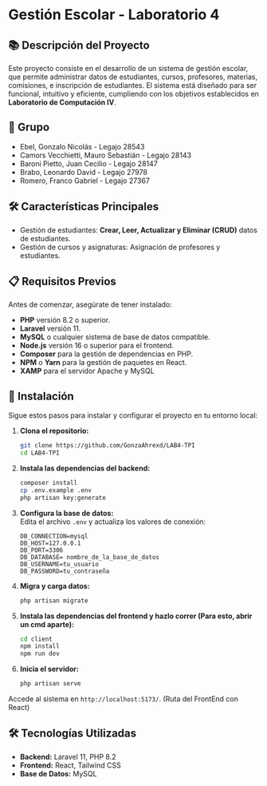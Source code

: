 # Gestión Escolar - Laboratorio 4

## 📚 Descripción del Proyecto  
Este proyecto consiste en el desarrollo de un sistema de gestión escolar, que permite administrar datos de estudiantes, cursos, profesores, materias, comisiones, e inscripción de estudiantes. El sistema está diseñado para ser funcional, intuitivo y eficiente, cumpliendo con los objetivos establecidos en  **Laboratorio de Computación IV**.

## 💪 Grupo
- Ebel, Gonzalo Nicolás - Legajo 28543
- Camors Vecchietti, Mauro Sebastián - Legajo 28143
- Baroni Pietto, Juan Cecilio - Legajo 28147
- Brabo, Leonardo David - Legajo 27978
- Romero, Franco Gabriel - Legajo 27367

## 🛠️ Características Principales  
- Gestión de estudiantes: **Crear, Leer, Actualizar y Eliminar (CRUD)** datos de estudiantes.  
- Gestión de cursos y asignaturas: Asignación de profesores y estudiantes.  

## 📋 Requisitos Previos  
Antes de comenzar, asegúrate de tener instalado:  
- **PHP** versión 8.2 o superior.  
- **Laravel** versión 11.  
- **MySQL** o cualquier sistema de base de datos compatible.  
- **Node.js** versión 16 o superior para el frontend.  
- **Composer** para la gestión de dependencias en PHP.  
- **NPM** o **Yarn** para la gestión de paquetes en React.  
- **XAMP** para el servidor Apache y MySQL

## 🚀 Instalación  
Sigue estos pasos para instalar y configurar el proyecto en tu entorno local:  

1. **Clona el repositorio:**  
   ```bash
   git clone https://github.com/GonzaAhrexd/LAB4-TPI
   cd LAB4-TPI
   ```

2. **Instala las dependencias del backend:**  
   ```bash
   composer install
   cp .env.example .env
   php artisan key:generate
   ```

3. **Configura la base de datos:**  
   Edita el archivo `.env` y actualiza los valores de conexión:  
   ```env
   DB_CONNECTION=mysql  
   DB_HOST=127.0.0.1  
   DB_PORT=3306  
   DB_DATABASE= nombre_de_la_base_de_datos  
   DB_USERNAME=tu_usuario  
   DB_PASSWORD=tu_contraseña  
   ```

4. **Migra y carga datos:**  
   ```bash
   php artisan migrate
   ```

5. **Instala las dependencias del frontend y hazlo correr (Para esto, abrir un cmd aparte):**  
   ```bash
   cd client
   npm install
   npm run dev
   ```

6. **Inicia el servidor:**  
   ```bash
   php artisan serve
   ```

Accede al sistema en `http://localhost:5173/`. (Ruta del FrontEnd con React)


## 🛠️ Tecnologías Utilizadas  
- **Backend:** Laravel 11, PHP 8.2  
- **Frontend:** React, Tailwind CSS  
- **Base de Datos:** MySQL  
